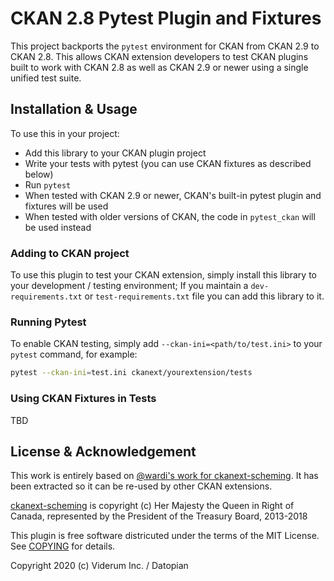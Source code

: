 CKAN 2.8 Pytest Plugin and Fixtures
===================================
This project backports the `pytest` environment for CKAN from CKAN 2.9 to CKAN
2.8. This allows CKAN extension developers to test CKAN plugins built to 
work with CKAN 2.8 as well as CKAN 2.9 or newer using a single unified test
suite. 

Installation & Usage
--------------------
To use this in your project:

 * Add this library to your CKAN plugin project
 * Write your tests with pytest (you can use CKAN fixtures as described below)
 * Run `pytest`
 * When tested with CKAN 2.9 or newer, CKAN's built-in pytest plugin and fixtures 
   will be used
 * When tested with older versions of CKAN, the code in `pytest_ckan` will
   be used instead

### Adding to CKAN project

To use this plugin to test your CKAN extension, simply install this library to
your development / testing environment; If you maintain a 
`dev-requirements.txt` or `test-requirements.txt` file you can add this 
library to it. 

### Running Pytest
To enable CKAN testing, simply add `--ckan-ini=<path/to/test.ini>` to your 
`pytest` command, for example:

```bash
pytest --ckan-ini=test.ini ckanext/yourextension/tests
```

### Using CKAN Fixtures in Tests
 
TBD

License & Acknowledgement
-------------------------
This work is entirely based on 
[@wardi's work for ckanext-scheming](https://github.com/ckan/ckanext-scheming/pull/242). 
It has been extracted so it can be re-used by other CKAN extensions.

[ckanext-scheming](https://github.com/ckan/ckanext-scheming) is copyright 
(c) Her Majesty the Queen in Right of Canada, represented 
by the President of the Treasury Board, 2013-2018

This plugin is free software districuted under the terms of the MIT License. 
See [COPYING](COPYING) for details.  

Copyright 2020 (c) Viderum Inc. / Datopian

